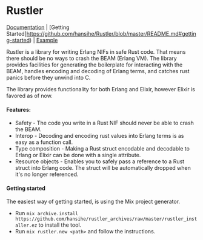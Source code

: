 # Rustler

[Documentation](http://rustler.rustbridge.io/) | [Getting Started]https://github.com/hansihe/Rustler/blob/master/README.md#getting-started) | [Example](https://github.com/hansihe/Rustler_Example)

Rustler is a library for writing Erlang NIFs in safe Rust code. That means
there should be no ways to crash the BEAM (Erlang VM). The library provides
facilities for generating the boilerplate for interacting with the BEAM,
handles encoding and decoding of Erlang terms, and catches rust panics before
they unwind into C.

The library provides functionality for both Erlang and Elixir, however Elixir
is favored as of now.

#### Features:
* Safety - The code you write in a Rust NIF should never be able to crash the BEAM.
* Interop - Decoding and encoding rust values into Erlang terms is as easy as a function call.
* Type composition - Making a Rust struct encodable and decodable to Erlang or Elixir can be done with a single attribute.
* Resource objects - Enables you to safely pass a reference to a Rust struct into Erlang code. The struct will be automatically dropped when it's no longer referenced.

#### Getting started
The easiest way of getting started, is using the Mix project generator.

* Run `mix archive.install https://github.com/hansihe/rustler_archives/raw/master/rustler_installer.ez` to install the tool.
* Run `mix rustler.new <path>` and follow the instructions.
